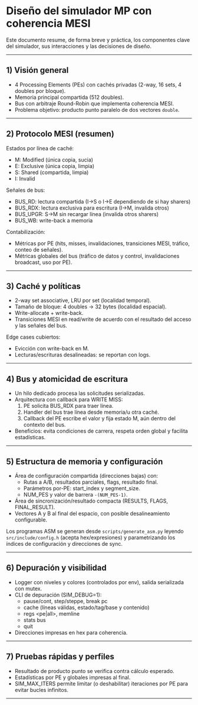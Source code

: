 # Diseño del simulador MP con coherencia MESI

Este documento resume, de forma breve y práctica, los componentes clave del simulador, sus interacciones y las decisiones de diseño.

---

## 1) Visión general

- 4 Processing Elements (PEs) con cachés privadas (2-way, 16 sets, 4 doubles por bloque).
- Memoria principal compartida (512 doubles).
- Bus con arbitraje Round-Robin que implementa coherencia MESI.
- Problema objetivo: producto punto paralelo de dos vectores `double`.

---

## 2) Protocolo MESI (resumen)

Estados por línea de caché:
- M: Modified (única copia, sucia)
- E: Exclusive (única copia, limpia)
- S: Shared (compartida, limpia)
- I: Invalid

Señales de bus:
- BUS_RD: lectura compartida (I→S o I→E dependiendo de si hay sharers)
- BUS_RDX: lectura exclusiva para escritura (I→M, invalida otros)
- BUS_UPGR: S→M sin recargar línea (invalida otros sharers)
- BUS_WB: write-back a memoria

Contabilización:
- Métricas por PE (hits, misses, invalidaciones, transiciones MESI, tráfico, conteo de señales).
- Métricas globales del bus (tráfico de datos y control, invalidaciones broadcast, uso por PE).

---

## 3) Caché y políticas

- 2-way set associative, LRU por set (localidad temporal).
- Tamaño de bloque: 4 doubles -> 32 bytes (localidad espacial).
- Write-allocate + write-back.
- Transiciones MESI en read/write de acuerdo con el resultado del acceso y las señales del bus.

Edge cases cubiertos:
- Evicción con write-back en M.
- Lecturas/escrituras desalineadas: se reportan con logs.

---

## 4) Bus y atomicidad de escritura

- Un hilo dedicado procesa las solicitudes serializadas.
- Arquitectura con callback para WRITE MISS:
  1) PE solicita BUS_RDX para traer línea.
  2) Handler del bus trae línea desde memoria/u otra caché.
  3) Callback del PE escribe el valor y fija estado M, aún dentro del contexto del bus.
- Beneficios: evita condiciones de carrera, respeta orden global y facilita estadísticas.

---

## 5) Estructura de memoria y configuración

- Área de configuración compartida (direcciones bajas) con:
  - Rutas a A/B, resultados parciales, flags, resultado final.
  - Parámetros por-PE: start_index y segment_size.
  - NUM_PES y valor de barrera `-(NUM_PES-1)`.
- Área de sincronización/resultado compacta (RESULTS, FLAGS, FINAL_RESULT).
- Vectores A y B al final del espacio, con posible desalineamiento configurable.

Los programas ASM se generan desde `scripts/generate_asm.py` leyendo `src/include/config.h` (acepta hex/expresiones) y parametrizando los índices de configuración y direcciones de sync.

---

## 6) Depuración y visibilidad

- Logger con niveles y colores (controlados por env), salida serializada con mutex.
- CLI de depuración (SIM_DEBUG=1):
  - pause/cont, step/steppe, break pc <n>
  - cache <pe> (líneas válidas, estado/tag/base y contenido)
  - regs <pe|all>, memline <addr>
  - stats bus
  - quit
- Direcciones impresas en hex para coherencia.

---

## 7) Pruebas rápidas y perfiles

- Resultado de producto punto se verifica contra cálculo esperado.
- Estadísticas por PE y globales impresas al final.
- SIM_MAX_ITERS permite limitar (o deshabilitar) iteraciones por PE para evitar bucles infinitos.

---